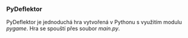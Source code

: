 ### PyDeflektor
PyDeflektor je jednoduchá hra vytvořená v Pythonu s využitím modulu *pygame*. Hra se spouští přes soubor *main.py*.
